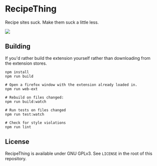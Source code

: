 # RecipeThing

Recipe sites suck. Make them suck a little less.

![](https://i.imgur.com/hIRrrvF.gif)


## Building

If you'd rather build the extension yourself rather than downloading
from the extension stores.

    npm install
    npm run build

    # Open a firefox window with the extension already loaded in.
    npm run web-ext

    # Rebuild on files changed:
    npm run build:watch

    # Run tests on files changed
    npm run test:watch

    # Check for style violations
    npm run lint

## License

RecipeThing is available under GNU GPLv3. See `LICENSE` in the root of
this repository.
